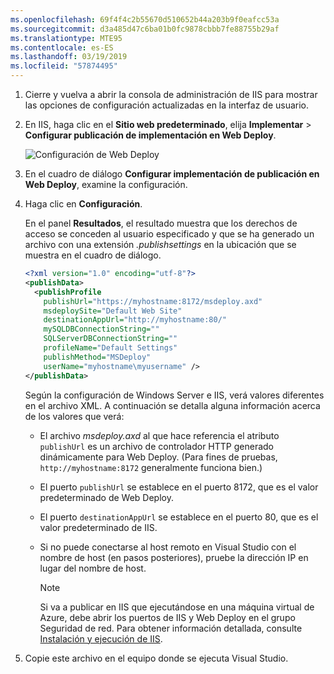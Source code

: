 ```yaml
---
ms.openlocfilehash: 69f4f4c2b55670d510652b44a203b9f0eafcc53a
ms.sourcegitcommit: d3a485d47c6ba01b0fc9878cbbb7fe88755b29af
ms.translationtype: MTE95
ms.contentlocale: es-ES
ms.lasthandoff: 03/19/2019
ms.locfileid: "57874495"
---
```


1. Cierre y vuelva a abrir la consola de administración de IIS para mostrar las opciones de configuración actualizadas en la interfaz de usuario.

2. En IIS, haga clic en el **Sitio web predeterminado**, elija **Implementar** > **Configurar publicación de implementación en Web Deploy**.

    ![Configuración de Web Deploy](../../deployment/media/tutorial-configure-web-deploy-publishing.png)

3. En el cuadro de diálogo **Configurar implementación de publicación en Web Deploy**, examine la configuración.

4. Haga clic en **Configuración**.

    En el panel **Resultados**, el resultado muestra que los derechos de acceso se conceden al usuario especificado y que se ha generado un archivo con una extensión *.publishsettings* en la ubicación que se muestra en el cuadro de diálogo.

    ```xml
    <?xml version="1.0" encoding="utf-8"?>
    <publishData>
      <publishProfile
        publishUrl="https://myhostname:8172/msdeploy.axd"
        msdeploySite="Default Web Site"
        destinationAppUrl="http://myhostname:80/"
        mySQLDBConnectionString=""
        SQLServerDBConnectionString=""
        profileName="Default Settings"
        publishMethod="MSDeploy"
        userName="myhostname\myusername" />
    </publishData>
    ```

    Según la configuración de Windows Server e IIS, verá valores diferentes en el archivo XML. A continuación se detalla alguna información acerca de los valores que verá:

   * El archivo *msdeploy.axd* al que hace referencia el atributo `publishUrl` es un archivo de controlador HTTP generado dinámicamente para Web Deploy. (Para fines de pruebas, `http://myhostname:8172` generalmente funciona bien.)
   * El puerto `publishUrl` se establece en el puerto 8172, que es el valor predeterminado de Web Deploy.
   * El puerto `destinationAppUrl` se establece en el puerto 80, que es el valor predeterminado de IIS.
   * Si no puede conectarse al host remoto en Visual Studio con el nombre de host (en pasos posteriores), pruebe la dirección IP en lugar del nombre de host.

     > [!NOTE]
     > Si va a publicar en IIS que ejecutándose en una máquina virtual de Azure, debe abrir los puertos de IIS y Web Deploy en el grupo Seguridad de red. Para obtener información detallada, consulte [Instalación y ejecución de IIS](/azure/virtual-machines/windows/quick-create-portal#install-web-server).

5. Copie este archivo en el equipo donde se ejecuta Visual Studio.

